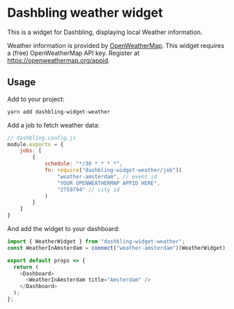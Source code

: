 # Dashbling weather widget

This is a widget for Dashbling, displaying local Weather information.

Weather information is provided by [OpenWeatherMap](https://openweathermap.org/).
This widget requires a (free) OpenWeatherMap API key. Register at https://openweathermap.org/appid.

## Usage

Add to your project:

```sh
yarn add dashbling-widget-weather
```

Add a job to fetch weather data:

```js
// dashbling.config.js
module.exports = {
    jobs: [
        {
            schedule: "*/30 * * * *",
            fn: require("dashbling-widget-weather/job")(
                "weather-amsterdam", // event id
                "YOUR OPENWEATHERMAP APPID HERE",
                "2759794" // city id
            )
        }
    ]
}
```

And add the widget to your dashboard:

```js
import { WeatherWidget } from "dashbling-widget-weather";
const WeatherInAmsterdam = connect("weather-amsterdam")(WeatherWidget);

export default props => {
  return (
    <Dashboard>
      <WeatherInAmsterdam title="Amsterdam" />
    </Dashboard>
  );
};
```
